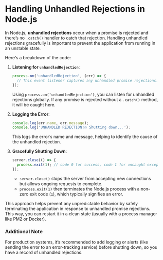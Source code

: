 # Handling Unhandled Rejections in Node.js

In Node.js, **unhandled rejections** occur when a promise is rejected and there’s no `.catch()` handler to catch that rejection.
Handling unhandled rejections gracefully is important to prevent the application from running in an unstable state.

Here's a breakdown of the code:

1. **Listening for `unhandledRejection`**:

   ```javascript
   process.on('unhandledRejection', (err) => {
     // This event listener captures any unhandled promise rejections.
   });
   ```

   Using `process.on('unhandledRejection')`, you can listen for unhandled rejections globally. If any promise is rejected without a `.catch()` method, it will be caught here.

2. **Logging the Error**:

   ```javascript
   console.log(err.name, err.message);
   console.log('UNHANDLED REJECTION!🔥 Shutting down...');
   ```

   This logs the error’s name and message, helping to identify the cause of the unhandled rejection.

3. **Gracefully Shutting Down**:

   ```javascript
   server.close(() => {
     process.exit(1); // code 0 for success, code 1 for uncaught exceptions
   });
   ```

   - `server.close()` stops the server from accepting new connections but allows ongoing requests to complete.
   - `process.exit(1)` then terminates the Node.js process with a non-zero exit code (`1`), which typically signifies an error.

This approach helps prevent any unpredictable behavior by safely terminating the application in response to unhandled promise rejections. This way, you can restart it in a clean state (usually with a process manager like PM2 or Docker).

### Additional Note

For production systems, it’s recommended to add logging or alerts (like sending the error to an error-tracking service) before shutting down, so you have a record of unhandled rejections.
